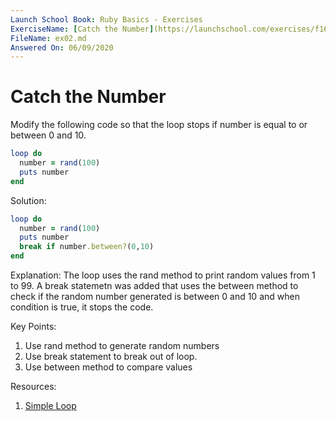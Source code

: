 ```yaml
---
Launch School Book: Ruby Basics - Exercises
ExerciseName: [Catch the Number](https://launchschool.com/exercises/f1616791)
FileName: ex02.md
Answered On: 06/09/2020
---
```


# Catch the Number

Modify the following code so that the loop stops if number is equal to or between 0 and 10.


```ruby
loop do
  number = rand(100)
  puts number
end
```

Solution:
```ruby
loop do
  number = rand(100)
  puts number
  break if number.between?(0,10)
end
```

Explanation: 
The loop uses the rand method to print random values from 1 to 99.
A break statemetn was added that uses the between method to check if
the random number generated is between 0 and 10 and when condition is
true, it stops the code.

Key Points:
1. Use rand method to generate random numbers
2. Use break statement to break out of loop.  
3. Use between method to compare values


Resources:
1. [Simple Loop](https://launchschool.com/books/ruby/read/loops_iterators#simpleloop)
